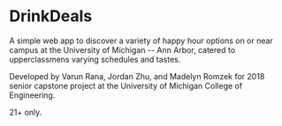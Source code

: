 # DrinkDeals
A simple web app to discover a variety of happy hour options on or near campus at the University of Michigan -- Ann Arbor, catered to upperclassmens varying schedules and tastes.

Developed by Varun Rana, Jordan Zhu, and Madelyn Romzek for 2018 senior capstone project at the University of Michigan College of Engineering.

21+ only.
